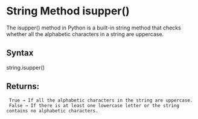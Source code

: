 # String Method isupper()

The isupper() method in Python is a built-in string method that checks whether all the alphabetic characters in a string are uppercase.


## Syntax

string.isupper()


## Returns:
     True → If all the alphabetic characters in the string are uppercase.
     False → If there is at least one lowercase letter or the string contains no alphabetic characters.